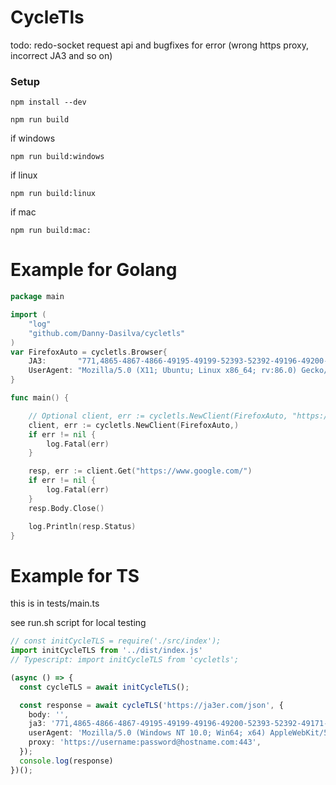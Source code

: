 # CycleTls

todo: redo-socket request api and bugfixes for error (wrong https proxy, incorrect JA3 and so on)


### Setup

`npm install --dev`

`npm run build`

if windows

`npm run build:windows`

if linux

`npm run build:linux`

if mac

`npm run build:mac:`

# Example for Golang

```go
package main

import (
    "log"
    "github.com/Danny-Dasilva/cycletls"
)
var FirefoxAuto = cycletls.Browser{
	JA3:       "771,4865-4867-4866-49195-49199-52393-52392-49196-49200-49162-49161-49171-49172-156-157-47-53-10,0-23-65281-10-11-35-16-5-51-43-13-45-28-21,29-23-24-25-256-257,0",
	UserAgent: "Mozilla/5.0 (X11; Ubuntu; Linux x86_64; rv:86.0) Gecko/20100101 Firefox/86.0",
}

func main() {

    // Optional client, err := cycletls.NewClient(FirefoxAuto, "https://username:password@hostname.com:443")
    client, err := cycletls.NewClient(FirefoxAuto,)
    if err != nil {
        log.Fatal(err)
    }

    resp, err := client.Get("https://www.google.com/")
    if err != nil {
        log.Fatal(err)
    }
    resp.Body.Close()

    log.Println(resp.Status)
}
```


# Example for TS 

this is in tests/main.ts

see run.sh script for local testing

```ts
// const initCycleTLS = require('./src/index');
import initCycleTLS from '../dist/index.js'
// Typescript: import initCycleTLS from 'cycletls';

(async () => {
  const cycleTLS = await initCycleTLS();

  const response = await cycleTLS('https://ja3er.com/json', {
    body: '',
    ja3: '771,4865-4866-4867-49195-49199-49196-49200-52393-52392-49171-49172-156-157-47-53,0-23-65281-10-11-35-16-5-13-18-51-45-43-27-21,29-23-24,0',
    userAgent: 'Mozilla/5.0 (Windows NT 10.0; Win64; x64) AppleWebKit/537.36 (KHTML, like Gecko) Chrome/86.0.4240.198 Safari/537.36',
    proxy: 'https://username:password@hostname.com:443',
  });
  console.log(response)
})();

```
